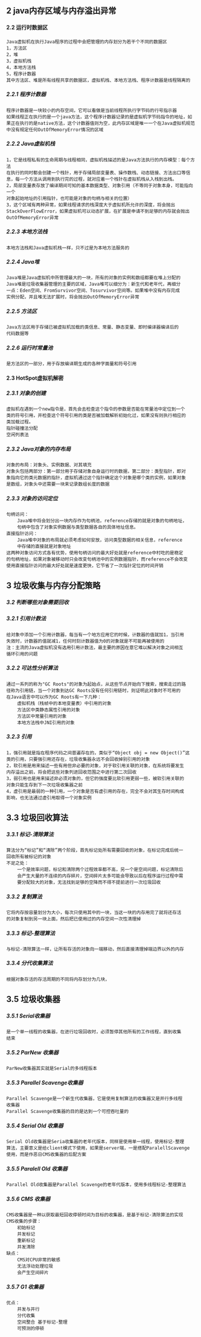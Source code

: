 ## 2 java内存区域与内存溢出异常
#### 2.2 运行时数据区
    Java虚拟机在执行Java程序的过程中会把管理的内存划分为若干个不同的数据区
    1，方法区
    2，堆
    3，虚拟机栈
    4，本地方法栈
    5，程序计数器
    其中方法区、堆是所有线程共享的数据区，虚拟机栈、本地方法栈、程序计数器是线程隔离的
##### 2.2.1 程序计数器
    程序计数器是一块较小的内存空间，它可以看做是当前线程所执行字节码的行号指示器
    如果线程正在执行的是一个java方法，这个程序计数器记录的是虚拟机字节码指令的地址，如
    果正在执行的是native方法，这个计数器值则为空，此内存区域是唯一一个在Java虚拟机规范
    中没有规定任何OutOfMemoryError情况的区域
##### 2.2.2 Java虚拟机栈
    1，它是线程私有的生命周期与线程相同，虚拟机栈描述的是Java方法执行的内存模型：每个方法
    在执行的同时都会创建一个栈针，用于存储局部变量表、操作数栈、动态链接、方法出口等信
    息，每一个方法从调用到执行完的过程，就对应着一个栈针在虚拟机栈从入栈到出栈。
    2，局部变量表存放了编译期间可知的基本数据类型、对象引用（不等同于对象本身，可能指向一个
    对象起始地址的引用指针，也可能是对象的句柄与相关的位置）
    3，这个区域有两种异常，如果线程请求的栈深度大于虚拟机所允许的深度，将会抛出StackOverFlowError，如果虚拟机可以动态扩展，在扩展是申请不到足够的内存就会抛出
    OutOfMemoryError异常
##### 2.2.3 本地方法栈
    本地方法栈和Java虚拟机栈一样，只不过是为本地方法服务的
##### 2.2.4 Java堆
    Java堆是Java虚拟机中所管理最大的一块，所有的对象的实例和数组都要在堆上分配的
    Java堆是垃圾收集器管理的主要的区域，Java堆可以细分为：新生代和老年代，再细分
    一点：Eden空间、FromSurvivor空间、Tosurvivor空间等。如果堆中没有内存完成
    实例分配，并且堆无法扩展时，将会抛出OutOfMemoryError异常
##### 2.2.5 方法区
    Java方法区用于存储已被虚拟机加载的类信息、常量、静态变量、即时编译器编译后的
    代码数据等
##### 2.2.6 运行时常量池
    是方法区的一部分，用于存放编译期生成的各种字面量和符号引用
#### 2.3 HotSpot虚拟机解密
##### 2.3.1 对象的创建
    虚拟机在遇到一个new指令是，首先会去检查这个指令的参数是否能在常量池中定位到一个
    类的符号引用，并检查这个符号引用的类是否被加载解析初始化过，如果没有则执行相应的
    类加载过程。
    指针碰撞法分配
    空闲列表法
##### 2.3.2 Java对象的内存布局
    对象的布局：对象头、实例数据、对其填充
    对象头包括两部分：第一部分用于存储对象自身运行时的数据，第二部分：类型指针，即对
    象指向它的类元数据的指针，虚拟机通过这个指针确定这个对象是哪个类的实例，如果对象
    是数组，对象头中还需要一块来记录数组长度的数据
##### 2.3.3 对象的访问定位
    句柄访问： 
        Java堆中将会划分出一块内存作为句柄池，reference存储的就是对象的句柄地址，
        句柄中包含了对象实例数据与类型数据各自的具体地址信息。
    直接指针访问：
        Java堆中对象的布局就必须考虑如何安放，访问类型数据的相关信息，reference
        中存储的直接就是对象地址
    这两种对象访问方式各有优势，使用句柄访问的最大好处就是reference中村吃的是稳定
    的句柄地址，如果对象被移动时只会改变句柄池中的实例数据指针，而reference不会改变
    使用直接指针访问的最大好处就是速度更快，它节省了一次指针定位的时间开销 
## 3 垃圾收集与内存分配策略
##### 3.2 判断哪些对象需要回收
##### 3.2.1 引用计数法
    给对象中添加一个引用计数器，每当有一个地方应用它的时候，计数器的值就加1，当引用
    失效时，计数器的值就减1，任何时刻计数器值为0的对象就是不可能再被使用的
    注：主流的Java虚拟机没有选用引用计数法，最主要的原因在意它难以解决对象之间相互
    循环引用的问题
##### 3.2.2 可达性分析算法
    通过一系列的称为"GC Roots"的对象为起始点，从这些节点开始向下搜索，搜索走过的路
    径称为引用链，当一个对象到达GC Roots没有任何引用链时，则证明此对象时不可用的
    在Java语言中可以作为GC Roots有一下几种：
        虚拟机栈（栈帧中的本地变量表）中引用的对象
        方法区中类静态属性引用的对象
        方法区中常量引用的对象
        本地方法栈中JNI引用的对象
##### 3.2.3 引用
    1，强引用就是指在程序代码之间普遍存在的，类似于“Object obj = new Object()”这
    类的引用，只要强引用还存在，垃圾收集器永远不会回收掉别引用的对象
    2，软引用是用来描述一些有用但非必要的对象，对于软引用关联的对象，在系统将要发生
    内存溢出之前，将会把这些对象列进回收范围之中进行第二次回收
    3，弱引用也是用来描述非必须对象的，但它的强度要比软引用更弱一些，被软引用关联的
    对象只能生存到下一次垃圾收集器之前
    4，虚引用是最弱的一种引用，一个对象是否有虚引用的存在，完全不会对其生存时间构成
    影响，也无法通过虚引用取得一个对象实例
## 3.3 垃圾回收算法
##### 3.3.1 标记-清除算法
    算法分为“标记”和“清除”两个阶段，首先标记处所有需要回收的对象，在标记完成后统一
    回收所有被标记的对象
    不足之处：
        一个是效率问题，标记和清除两个过程效率都不高，另一个是空间问题，标记清除后
        会产生大量的不连续的内存碎片，空间碎片太多可能会导致以后在程序运行过程中需
        要分配较大的对象，无法找到足够的空降而不得不提前进行一次垃圾回收
##### 3.3.2 复制算法
    它将内存按容量划分为大小，每次只使用其中的一块，当这一块的内存用完了就将还存活
    的对象复制到另一块上面，然后把已使用过的内存空间一次性清理掉
##### 3.3.3 标记-整理算法
    与标记-清除算法一样，让所有存活的对象向一端移动，然后直接清理掉端边界以外的内存
##### 3.3.4 分代收集算法
    根据对象存活的存活周期的不同将内存划分为几块，
## 3.5 垃圾收集器
##### 3.5.1 Serial收集器
    是一个单一线程的收集器，在进行垃圾回收时，必须暂停其他所有的工作线程，直到收集
    结束
##### 3.5.2 ParNew 收集器
    ParNew收集器其实就是Serial的多线程版本
##### 3.5.3 Parallel Scavenge收集器
    Parallel Scavenge是一个新生代收集器，它是使用复制算法的收集器又是并行多线程
    收集器
    Parallel Scavenge收集器的目的是达到一个可控吞吐量的
##### 3.5.4 Serial Old 收集器
    Serial Old收集器是Seria收集器的老年代版本，同样是使用单一线程，使用标记-整理
    算法，主要意义是给client模式下使用，如果是server端，一是搭配ParalellScavenge
    使用，而是作恶日CMS收集器的后配方案
##### 3.5.5 Paralell Old 收集器
    Parallel Old收集器是Parallel Scavenge的老年代版本，使用多线程标记-整理算法
##### 3.5.6 CMS 收集器
    CMS收集器是一种以获取最短回收停顿时间为目标的收集器，是基于标记-清除算法的实现
    CMS收集的步骤：
        初始标记
        并发标记
        重新标记
        并发清除
    缺点：
        CMS对CPU非常的敏感
        无法浮动处理垃圾
        会产生空间碎片
##### 3.5.7 G1 收集器
    优点：
        并发与并行
        分代收集
        空间整合 基于标记-整理
        可预测的停顿
        
            

       
